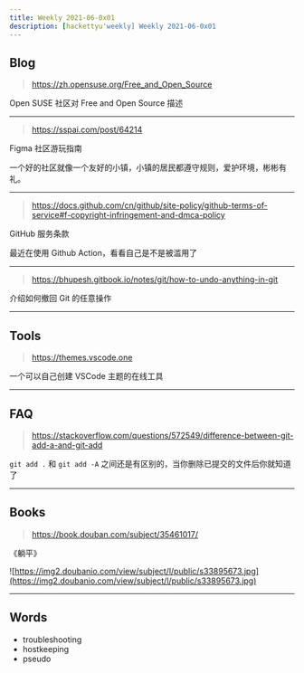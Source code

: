 ```yaml
---
title: Weekly 2021-06-0x01
description: [hackettyu'weekly] Weekly 2021-06-0x01
---
```



## Blog

> https://zh.opensuse.org/Free_and_Open_Source

Open SUSE 社区对 Free and Open Source 描述

---

> https://sspai.com/post/64214

Figma 社区游玩指南

一个好的社区就像一个友好的小镇，小镇的居民都遵守规则，爱护环境，彬彬有礼。

---

> https://docs.github.com/cn/github/site-policy/github-terms-of-service#f-copyright-infringement-and-dmca-policy

GitHub 服务条款

最近在使用 Github Action，看看自己是不是被滥用了

---

> https://bhupesh.gitbook.io/notes/git/how-to-undo-anything-in-git

介绍如何撤回 Git 的任意操作

---

## Tools

> https://themes.vscode.one

一个可以自己创建 VSCode 主题的在线工具

---


## FAQ

> https://stackoverflow.com/questions/572549/difference-between-git-add-a-and-git-add

`git add .` 和 `git add -A` 之间还是有区别的，当你删除已提交的文件后你就知道了

---

## Books

> https://book.douban.com/subject/35461017/

《躺平》

![https://img2.doubanio.com/view/subject/l/public/s33895673.jpg](https://img2.doubanio.com/view/subject/l/public/s33895673.jpg)

---

## Words

- troubleshooting
- hostkeeping
- pseudo